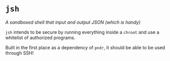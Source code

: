 <!-- cargo-sync-readme start -->

# `jsh`

_A sandboxed shell that input and output JSON (which is handy)_

`jsh` intends to be secure by running everything inside a `chroot` and use a whitelist of authorized programs.

Built in the first place as a dependency of `pndr`, it should be able to be used through SSH!

<!-- cargo-sync-readme end -->